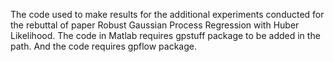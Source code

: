 The code used to make results for the additional experiments conducted for the rebuttal of paper Robust Gaussian Process Regression with Huber Likelihood. 
The code in Matlab requires gpstuff package to be added in the path. And the code requires gpflow package. 
